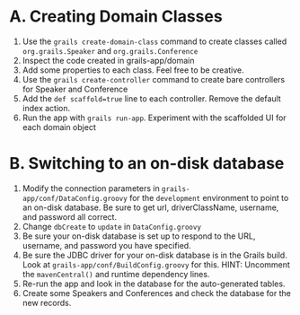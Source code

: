 # A. Creating Domain Classes
1. Use the `grails create-domain-class` command to create classes called `org.grails.Speaker` and `org.grails.Conference`
2. Inspect the code created in grails-app/domain
3. Add some properties to each class. Feel free to be creative.
4. Use the `grails create-controller` command to create bare controllers for Speaker and Conference
5. Add the `def scaffold=true` line to each controller. Remove the default index action.
6. Run the app with `grails run-app`. Experiment with the scaffolded UI for each domain object

# B. Switching to an on-disk database
1. Modify the connection parameters in `grails-app/conf/DataConfig.groovy` for the `development` environment to point to an on-disk database. Be sure to get url, driverClassName, username, and password all correct.
2. Change `dbCreate` to `update` in `DataConfig.groovy`
3. Be sure your on-disk database is set up to respond to the URL, username, and password you have specified.
4. Be sure the JDBC driver for your on-disk database is in the Grails build. Look at `grails-app/conf/BuildConfig.groovy` for this.
  HINT: Uncomment the `mavenCentral()` and runtime dependency lines.
5. Re-run the app and look in the database for the auto-generated tables.
6. Create some Speakers and Conferences and check the database for the new records.

